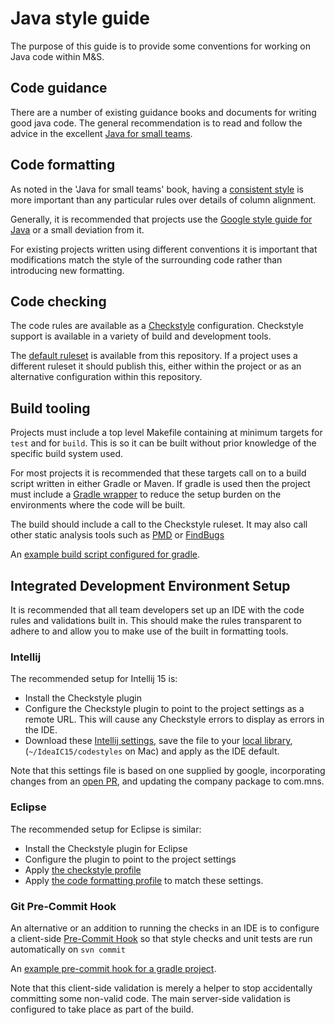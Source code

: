 # Java style guide

The purpose of this guide is to provide some conventions for working on Java
code within M&S.

## Code guidance

There are a number of existing guidance books and documents for writing good
java code. The general recommendation is to read and follow the advice in the
excellent [Java for small
teams](https://www.gitbook.com/book/ncrcoe/java-for-small-teams).

## Code formatting

As noted in the 'Java for small teams' book, having a [consistent
style](https://ncrcoe.gitbooks.io/java-for-small-teams/content/style/100_use_a_consistent_code_layout.html)
is more important than any particular rules over details of column alignment.

Generally, it is recommended that projects use the [Google style guide for
Java](https://google.github.io/styleguide/javaguide.html) or a small deviation
from it.

For existing projects written using different conventions it is important that
modifications match the style of the surrounding code rather than introducing
new formatting.

## Code checking

The code rules are available as a
[Checkstyle](http://checkstyle.sourceforge.net/) configuration. Checkstyle
support is available in a variety of build and development tools.

The [default ruleset](java-checkstyle.xml) is available from this repository. If
a project uses a different ruleset it should publish this, either within the
project or as an alternative configuration within this repository.

## Build tooling

Projects must include a top level Makefile containing at minimum targets for
`test` and for `build`. This is so it can be built without prior knowledge of
the specific build system used.

For most projects it is recommended that these targets call on to a build script
written in  either Gradle or Maven. If gradle is used then the project must
include a [Gradle
wrapper](https://docs.gradle.org/current/userguide/gradle_wrapper.html) to
reduce the setup burden on the environments where the code will be built.

The build should include a call to the Checkstyle ruleset. It may also call
other static analysis tools such as [PMD](https://pmd.github.io/) or
[FindBugs](http://findbugs.sourceforge.net/)

An [example build script configured for gradle](https://gist.github.com/clarkster/e139320867ed3bdf9fb4).

## Integrated Development Environment Setup

It is recommended that all team developers set up an IDE with the
code rules and validations built in. This should make the rules transparent to
adhere to and allow you to make use of the built in formatting tools.

### Intellij

The recommended setup for Intellij 15 is:

* Install the Checkstyle plugin
* Configure the Checkstyle plugin to point to the project settings as a remote
URL. This will cause any Checkstyle errors to display as errors in the IDE.
* Download these
[Intellij settings](java-intellij-config.xml),
save the file to your
[local library](https://www.jetbrains.com/idea/help/project-and-ide-settings.html),
(`~/IdeaIC15/codestyles` on Mac) and apply as the IDE default.

Note that this settings file is based on one supplied by google, incorporating
changes from an [open PR](https://github.com/google/styleguide/pull/96), and
updating the company package to com.mns.

### Eclipse

The recommended setup for Eclipse is similar:

* Install the Checkstyle plugin for Eclipse
* Configure the plugin to point to the project settings
* Apply [the checkstyle profile](java-checkstyle.xml)
* Apply [the code formatting profile](eclipse-java-google-style.xml) to match these settings.

### Git Pre-Commit Hook

An alternative or an addition to running the checks in an IDE is to configure
a client-side
[Pre-Commit Hook](https://git-scm.com/book/en/v2/Customizing-Git-Git-Hooks) so
that style checks and unit tests are run automatically on `svn commit`

An [example pre-commit hook for a gradle project](https://raw.githubusercontent.com/selesse/git-hooks/master/java/pre-commit-gradle-tests).

Note that this client-side validation is merely a helper to stop accidentally
committing some non-valid code. The main server-side validation is configured
to take place as part of the build.
